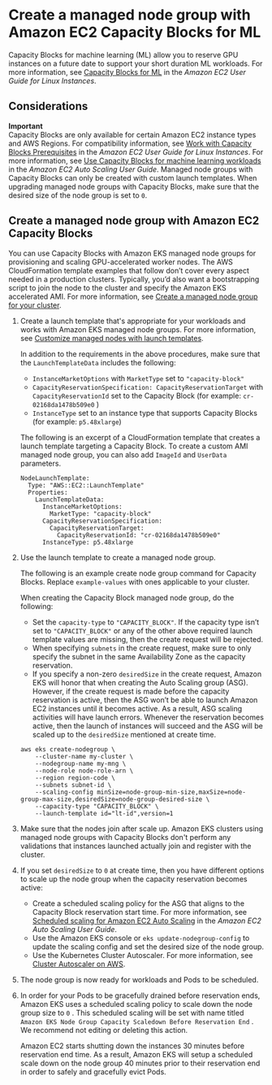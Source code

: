 # Create a managed node group with Amazon EC2 Capacity Blocks for ML<a name="capacity-blocks-mng"></a>

Capacity Blocks for machine learning \(ML\) allow you to reserve GPU instances on a future date to support your short duration ML workloads\. For more information, see [Capacity Blocks for ML](https://docs.aws.amazon.com/AWSEC2/latest/UserGuide/ec2-capacity-blocks.html) in the *Amazon EC2 User Guide for Linux Instances*\.

## Considerations<a name="capacity-blocks-mng-considerations"></a>

**Important**  
Capacity Blocks are only available for certain Amazon EC2 instance types and AWS Regions\. For compatibility information, see [Work with Capacity Blocks Prerequisites](https://docs.aws.amazon.com/AWSEC2/latest/UserGuide/capacity-blocks-using.html#capacity-blocks-prerequisites) in the *Amazon EC2 User Guide for Linux Instances*\.
For more information, see [Use Capacity Blocks for machine learning workloads](https://docs.aws.amazon.com/autoscaling/ec2/userguide/launch-template-capacity-blocks.html) in the *Amazon EC2 Auto Scaling User Guide*\.
Managed node groups with Capacity Blocks can only be created with custom launch templates\.
When upgrading managed node groups with Capacity Blocks, make sure that the desired size of the node group is set to `0`\.

## Create a managed node group with Amazon EC2 Capacity Blocks<a name="capacity-blocks-mng-procedure"></a>

You can use Capacity Blocks with Amazon EKS managed node groups for provisioning and scaling GPU\-accelerated worker nodes\. The AWS CloudFormation template examples that follow don’t cover every aspect needed in a production clusters\. Typically, you’d also want a bootstrapping script to join the node to the cluster and specify the Amazon EKS accelerated AMI\. For more information, see [Create a managed node group for your cluster](create-managed-node-group.md)\.

1. Create a launch template that's appropriate for your workloads and works with Amazon EKS managed node groups\. For more information, see [Customize managed nodes with launch templates](launch-templates.md)\.

   In addition to the requirements in the above procedures, make sure that the `LaunchTemplateData` includes the following:
   + `InstanceMarketOptions` with `MarketType` set to `"capacity-block"` 
   + `CapacityReservationSpecification: CapacityReservationTarget` with `CapacityReservationId` set to the Capacity Block \(for example: `cr-02168da1478b509e0` \)
   + `InstanceType` set to an instance type that supports Capacity Blocks \(for example: `p5.48xlarge`\)

   The following is an excerpt of a CloudFormation template that creates a launch template targeting a Capacity Block\. To create a custom AMI managed node group, you can also add `ImageId` and `UserData` parameters\.

   ```
   NodeLaunchTemplate:
     Type: "AWS::EC2::LaunchTemplate"
     Properties:
       LaunchTemplateData:
         InstanceMarketOptions:
           MarketType: "capacity-block"
         CapacityReservationSpecification:
           CapacityReservationTarget:
             CapacityReservationId: "cr-02168da1478b509e0"
         InstanceType: p5.48xlarge
   ```

1. Use the launch template to create a managed node group\.

   The following is an example create node group command for Capacity Blocks\. Replace `example-values` with ones applicable to your cluster\.

   When creating the Capacity Block managed node group, do the following:
   + Set the `capacity-type` to `"CAPACITY_BLOCK"`\. If the capacity type isn’t set to `"CAPACITY_BLOCK"` or any of the other above required launch template values are missing, then the create request will be rejected\.
   + When specifying `subnets` in the create request, make sure to only specify the subnet in the same Availability Zone as the capacity reservation\.
   + If you specify a non\-zero `desiredSize` in the create request, Amazon EKS will honor that when creating the Auto Scaling group \(ASG\)\. However, if the create request is made before the capacity reservation is active, then the ASG won’t be able to launch Amazon EC2 instances until it becomes active\. As a result, ASG scaling activities will have launch errors\. Whenever the reservation becomes active, then the launch of instances will succeed and the ASG will be scaled up to the `desiredSize` mentioned at create time\.

   ```
   aws eks create-nodegroup \
       --cluster-name my-cluster \
       --nodegroup-name my-mng \
       --node-role node-role-arn \
       --region region-code \
       --subnets subnet-id \
       --scaling-config minSize=node-group-min-size,maxSize=node-group-max-size,desiredSize=node-group-desired-size \
       --capacity-type "CAPACITY_BLOCK" \
       --launch-template id="lt-id",version=1
   ```

1. Make sure that the nodes join after scale up\. Amazon EKS clusters using managed node groups with Capacity Blocks don't perform any validations that instances launched actually join and register with the cluster\.

1. If you set `desiredSize` to `0` at create time, then you have different options to scale up the node group when the capacity reservation becomes active:
   + Create a scheduled scaling policy for the ASG that aligns to the Capacity Block reservation start time\. For more information, see [Scheduled scaling for Amazon EC2 Auto Scaling](https://docs.aws.amazon.com/autoscaling/ec2/userguide/ec2-auto-scaling-scheduled-scaling.html) in the *Amazon EC2 Auto Scaling User Guide*\.
   + Use the Amazon EKS console or `eks update-nodegroup-config` to update the scaling config and set the desired size of the node group\.
   + Use the Kubernetes Cluster Autoscaler\. For more information, see [Cluster Autoscaler on AWS](https://github.com/kubernetes/autoscaler/blob/master/cluster-autoscaler/cloudprovider/aws/README.md)\.

1. The node group is now ready for workloads and Pods to be scheduled\.

1. In order for your Pods to be gracefully drained before reservation ends, Amazon EKS uses a scheduled scaling policy to scale down the node group size to `0` \. This scheduled scaling will be set with name titled `Amazon EKS Node Group Capacity Scaledown Before Reservation End` \. We recommend not editing or deleting this action\.

   Amazon EC2 starts shutting down the instances 30 minutes before reservation end time\. As a result, Amazon EKS will setup a scheduled scale down on the node group 40 minutes prior to their reservation end in order to safely and gracefully evict Pods\.